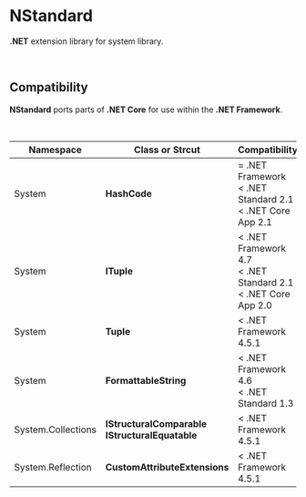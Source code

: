 # NStandard

**.NET** extension library for system library.

<br/>

## Compatibility

**NStandard** ports parts of **.NET Core** for use within the **.NET Framework**.

<br/>

| Namespace          | Class or Strcut                                         | Compatibility                                                |
| ------------------ | ------------------------------------------------------- | ------------------------------------------------------------ |
| System             | **HashCode**                                            | = .NET Framework<br />< .NET Standard 2.1<br />< .NET Core App 2.1 |
| System             | **ITuple**                                              | < .NET Framework 4.7<br />< .NET Standard 2.1<br />< .NET Core App 2.0 |
| System             | **Tuple**                                               | < .NET Framework 4.5.1                                       |
| System             | **FormattableString**                                   | < .NET Framework 4.6<br />< .NET Standard 1.3                |
| System.Collections | **IStructuralComparable**<br />**IStructuralEquatable** | < .NET Framework 4.5.1                                       |
| System.Reflection  | **CustomAttributeExtensions**                           | < .NET Framework 4.5.1                                       |


